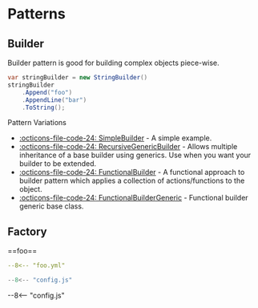 # Patterns

## Builder
Builder pattern is good for building complex objects piece-wise. 
```c#
var stringBuilder = new StringBuilder()
stringBuilder
    .Append("foo")
    .AppendLine("bar")
    .ToString();
```

Pattern Variations

- [:octicons-file-code-24: SimpleBuilder][1] - A simple example.
- [:octicons-file-code-24: RecursiveGenericBuilder][2] - Allows multiple inheritance of a base builder using generics. Use when you want your builder to be extended.
- [:octicons-file-code-24: FunctionalBuilder][3] - A functional approach to builder pattern which applies a collection of actions/functions to the object.
- [:octicons-file-code-24: FunctionalBuilderGeneric][4] - Functional builder generic base class. 

[1]: https://github.com/mrhockeymonkey/mrhockeymonkey.github.io/blob/master/docs/C%23/Patterns/Builder/SimpleBuilder.cs
[2]: https://github.com/mrhockeymonkey/mrhockeymonkey.github.io/blob/master/docs/C%23/Patterns/Builder/RecursiveGenericBuilder.cs
[3]: https://github.com/mrhockeymonkey/mrhockeymonkey.github.io/blob/master/docs/C%23/Patterns/Builder/FunctionalBuilder.cs
[4]: https://github.com/mrhockeymonkey/mrhockeymonkey.github.io/blob/master/docs/C%23/Patterns/Builder/FunctionalBuilderGeneric.cs

## Factory

==foo==

```yaml
--8<-- "foo.yml"
```

```js
--8<-- "config.js"
```
--8<-- "config.js"